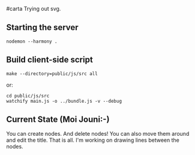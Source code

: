 #carta
Trying out svg.

## Starting the server
```
nodemon --harmony .
```

## Build client-side script
```
make --directory=public/js/src all
```
or:
```
cd public/js/src
watchify main.js -o ../bundle.js -v --debug
```

## Current State (Moi Jouni:-)
You can create nodes. And delete nodes! You can also move them around and edit the title.
That is all. I'm working on drawing lines between the nodes.